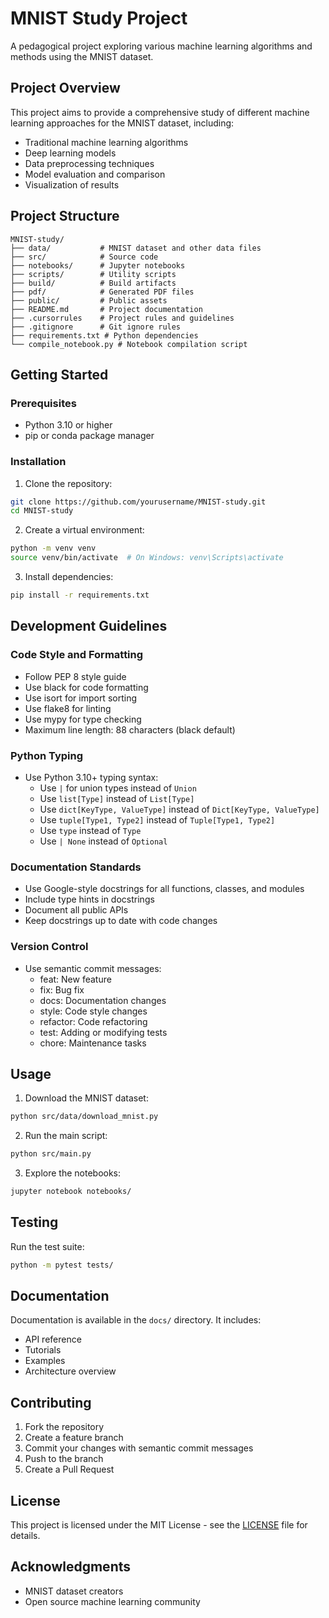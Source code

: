 # MNIST Study Project

A pedagogical project exploring various machine learning algorithms and methods using the MNIST dataset.

## Project Overview

This project aims to provide a comprehensive study of different machine learning approaches for the MNIST dataset, including:
- Traditional machine learning algorithms
- Deep learning models
- Data preprocessing techniques
- Model evaluation and comparison
- Visualization of results

## Project Structure

```
MNIST-study/
├── data/           # MNIST dataset and other data files
├── src/            # Source code
├── notebooks/      # Jupyter notebooks
├── scripts/        # Utility scripts
├── build/          # Build artifacts
├── pdf/            # Generated PDF files
├── public/         # Public assets
├── README.md       # Project documentation
├── .cursorrules    # Project rules and guidelines
├── .gitignore      # Git ignore rules
├── requirements.txt # Python dependencies
└── compile_notebook.py # Notebook compilation script
```

## Getting Started

### Prerequisites

- Python 3.10 or higher
- pip or conda package manager

### Installation

1. Clone the repository:
```bash
git clone https://github.com/yourusername/MNIST-study.git
cd MNIST-study
```

2. Create a virtual environment:
```bash
python -m venv venv
source venv/bin/activate  # On Windows: venv\Scripts\activate
```

3. Install dependencies:
```bash
pip install -r requirements.txt
```

## Development Guidelines

### Code Style and Formatting
- Follow PEP 8 style guide
- Use black for code formatting
- Use isort for import sorting
- Use flake8 for linting
- Use mypy for type checking
- Maximum line length: 88 characters (black default)

### Python Typing
- Use Python 3.10+ typing syntax:
  - Use `|` for union types instead of `Union`
  - Use `list[Type]` instead of `List[Type]`
  - Use `dict[KeyType, ValueType]` instead of `Dict[KeyType, ValueType]`
  - Use `tuple[Type1, Type2]` instead of `Tuple[Type1, Type2]`
  - Use `type` instead of `Type`
  - Use `| None` instead of `Optional`

### Documentation Standards
- Use Google-style docstrings for all functions, classes, and modules
- Include type hints in docstrings
- Document all public APIs
- Keep docstrings up to date with code changes

### Version Control
- Use semantic commit messages:
  - feat: New feature
  - fix: Bug fix
  - docs: Documentation changes
  - style: Code style changes
  - refactor: Code refactoring
  - test: Adding or modifying tests
  - chore: Maintenance tasks

## Usage

1. Download the MNIST dataset:
```bash
python src/data/download_mnist.py
```

2. Run the main script:
```bash
python src/main.py
```

3. Explore the notebooks:
```bash
jupyter notebook notebooks/
```

## Testing

Run the test suite:
```bash
python -m pytest tests/
```

## Documentation

Documentation is available in the `docs/` directory. It includes:
- API reference
- Tutorials
- Examples
- Architecture overview

## Contributing

1. Fork the repository
2. Create a feature branch
3. Commit your changes with semantic commit messages
4. Push to the branch
5. Create a Pull Request

## License

This project is licensed under the MIT License - see the [LICENSE](LICENSE) file for details.

## Acknowledgments

- MNIST dataset creators
- Open source machine learning community
